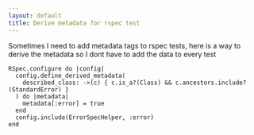 ```yaml
---
layout: default
title: Derive metadata for rspec test
---
```


Sometimes I need to add metadata tags to rspec tests, here is a way to derive the metadata so I dont have to add the data to every test

```
RSpec.configure do |config|
  config.define_derived_metadata(
    described_class: ->(c) { c.is_a?(Class) && c.ancestors.include?(StandardError) }
  ) do |metadata|
    metadata[:error] = true
  end
  config.include(ErrorSpecHelper, :error)
end
```

